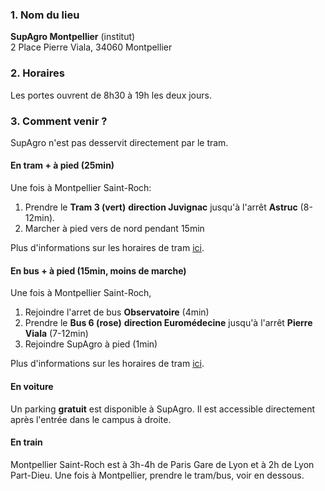 ### 1. Nom du lieu

**SupAgro Montpellier** (institut)  
2 Place Pierre Viala, 34060 Montpellier

### 2. Horaires

Les portes ouvrent de 8h30 à 19h les deux jours.
 
### 3. Comment venir ?

SupAgro n'est pas desservit directement par le tram. 

#### En tram + à pied (25min)

  Une fois à Montpellier Saint-Roch: 
1. Prendre le **Tram 3 (vert)** **direction Juvignac** jusqu'à l'arrêt **Astruc** (8-12min). 
2. Marcher à pied vers de nord pendant 15min  
    
Plus d'informations sur les horaires de tram [ici](https://www.tam-voyages.com/ri/?rub_code=4&laction=synthese&comDep=34172&pointDep=5472%24Gare+Saint%2DRoch%244%2434172&numDep=0&comArr=34172&pointArr=75357%24PLACE+PIERRE+VIALA%243%2434172%242%24170&numArr=2&laMinute=20&critereRI=1&keywordsDep=Gare+Saint%2DRoch+%28Arr%C3%AAt%29+%2D+MONTPELLIER&keywordsArr=2%2C+PLACE+PIERRE+VIALA+%28Adresse%29+%2D+MONTPELLIER&bikeDistance=10&laDate=01%2F03%2F2020&typeDate=68&lHeure=12&walkDistance=2000&noscript=0&carDistance=20&search=Lancer+la+recherche#gmap). 


#### En bus + à pied (15min, moins de marche)

  Une fois à Montpellier Saint-Roch, 
1. Rejoindre l'arret de bus **Observatoire** (4min)
2. Prendre le **Bus 6 (rose)** **direction Euromédecine** jusqu'à l'arrêt **Pierre Viala** (7-12min)
3. Rejoindre SupAgro à pied (1min)  

Plus d'informations sur les horaires de tram [ici](https://www.tam-voyages.com/ri/?rub_code=4&laction=synthese&comDep=34172&pointDep=5472%24Gare+Saint%2DRoch%244%2434172&numDep=0&comArr=34172&pointArr=75357%24PLACE+PIERRE+VIALA%243%2434172%242%24170&numArr=2&laMinute=20&critereRI=1&keywordsDep=Gare+Saint%2DRoch+%28Arr%C3%AAt%29+%2D+MONTPELLIER&keywordsArr=2%2C+PLACE+PIERRE+VIALA+%28Adresse%29+%2D+MONTPELLIER&bikeDistance=10&laDate=01%2F03%2F2020&typeDate=68&lHeure=12&walkDistance=2000&noscript=0&carDistance=20&search=Lancer+la+recherche#gmap). 

#### En voiture

  Un parking **gratuit** est disponible à SupAgro. Il est accessible directement après l'entrée dans le campus à droite. 

#### En train

  Montpellier Saint-Roch est à 3h-4h de Paris Gare de Lyon et à 2h de Lyon Part-Dieu. 
  Une fois à Montpellier, prendre le tram/bus, voir en dessous. 
